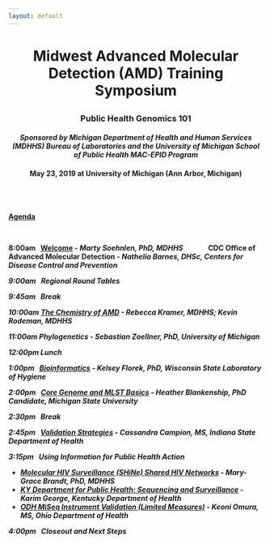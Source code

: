 ```yaml
---
layout: default
---
```

<html>
<h1 align="center"> Midwest Advanced Molecular Detection (AMD) Training Symposium
</p>
<h3 align="center">Public Health Genomics 101</p>
<h4 align="center"><i>Sponsored by Michigan Department of Health and Human Services (MDHHS) Bureau of Laboratories and the University of Michigan School of Public Health MAC-EPID Program</i></p>
<h4 align="center">May 23, 2019 at University of Michigan (Ann Arbor, Michigan)</p>

<br/>
<br/>

<h4><u> Agenda</p></u>
<br/>

8:00am &nbsp; <b>[Welcome](https://amd-midwest.github.io/bioinfo_course/AMD_symposium_pres/Soehnlen_OpeningRemarks.pdf "Welcome Presentation")</b> - <i>Marty Soehnlen, PhD, MDHHS </i>
&nbsp;&nbsp;&nbsp;&nbsp;&nbsp;&nbsp;&nbsp;&nbsp;&nbsp;&nbsp;&nbsp;&nbsp;&nbsp; <b> CDC Office of Advanced Molecular Detection </b> - <i> Nathelia Barnes, DHSc, Centers for Disease Control and Prevention

9:00am &nbsp; <b>Regional Round Tables</b>

9:45am &nbsp; Break

10:00am <b>[The Chemistry of AMD](https://amd-midwest.github.io/bioinfo_course/AMD_symposium_pres/Kramer_Rodeman_ChemistryofAMD.pdf "Chemistry AMD Presentation")</b> - <i>Rebecca Kramer, MDHHS; Kevin Rodeman, MDHHS</i>

11:00am <b>Phylogenetics</b> - <i>Sebastian Zoellner, PhD, University of Michigan</i>

12:00pm Lunch

1:00pm &nbsp; <b>[Bioinformatics](https://amd-midwest.github.io/bioinfo_course/AMD_symposium_pres/Florek_Bioinformatics.pdf "Bioinformatics Presentation")</b> - <i>Kelsey Florek, PhD, Wisconsin State Laboratory of Hygiene</i>

2:00pm &nbsp; <b>[Core Genome and MLST Basics](https://amd-midwest.github.io/bioinfo_course/AMD_symposium_pres/Blankenship_CoreGenomeBasicsMLST.pdf "Core Genome MLST/SNP Presentation")</b> - <i> Heather Blankenship, PhD Candidate, Michigan State University</i>

2:30pm &nbsp; Break

2:45pm &nbsp; <b>[Validation Strategies](https://amd-midwest.github.io/bioinfo_course/AMD_symposium_pres/Campion_ValidationStrategies.pdf "Validation Presentation")</b> - <i> Cassandra Campion, MS, Indiana State Department of Health</i>

3:15pm &nbsp; <b> Using Information for Public Health Action </b>
- [Molecular HIV Surveillance (SHiNe) Shared HIV Networks](https://amd-midwest.github.io/bioinfo_course/AMD_symposium_pres/Brandt_UsingInformationforPublicHealthAction.pdf "HIV Action Presentation") - <i> Mary-Grace Brandt, PhD, MDHHS </i>
- [KY Department for Public Health: Sequencing and Surveillance](https://amd-midwest.github.io/bioinfo_course/AMD_symposium_pres/George_UsingInformationforPublicHealthAction.pdf "Kentucky Action Presentation") - <i> Karim George, Kentucky Department of Health </i>
- [ODH MiSeq Instrument Validation (Limited Measures)](https://amd-midwest.github.io/bioinfo_course/AMD_symposium_pres/Omura_UsingInformationforPublicHealthAction.pdf "MiSeq Validation Presentation") - <i> Keoni Omura, MS, Ohio Department of Health</i>

4:00pm &nbsp; <b>Closeout and Next Steps</b>

</html>

